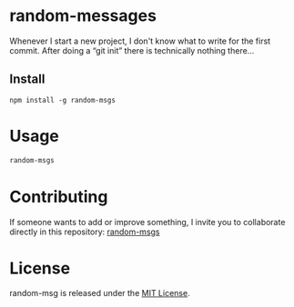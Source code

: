 # random-messages

Whenever I start a new project, I don't know what to write for the first commit. After doing a “git init” there is technically nothing there...

## Install

```npm
npm install -g random-msgs
```

# Usage

```bash
random-msgs
```

# Contributing
If someone wants to add or improve something, I invite you to collaborate directly in this repository: [random-msgs](https://github.com/edithbalbouze/npm-random-msg)

# License
random-msg is released under the [MIT License](https://opensource.org/licenses/MIT).